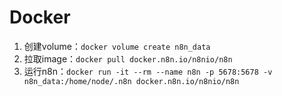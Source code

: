 # Docker
1. 创建volume：`docker volume create n8n_data`
2. 拉取image：`docker pull docker.n8n.io/n8nio/n8n`
3. 运行n8n：`docker run -it --rm --name n8n -p 5678:5678 -v n8n_data:/home/node/.n8n docker.n8n.io/n8nio/n8n`

